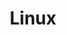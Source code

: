 ---
title: Linux
description: Linux系统相关
image:

# Badge style
style:
    background: "#9933FA"
    color: "#fff"
---